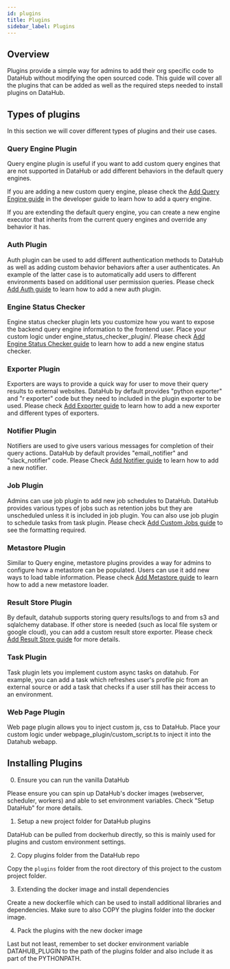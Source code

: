 ```yaml
---
id: plugins
title: Plugins
sidebar_label: Plugins
---
```


## Overview

Plugins provide a simple way for admins to add their org specific code to DataHub without modifying the open sourced code. This guide will cover all the plugins that can be added as well as the required steps needed to install plugins on DataHub.

## Types of plugins

In this section we will cover different types of plugins and their use cases.

### Query Engine Plugin

Query engine plugin is useful if you want to add custom query engines that are not supported in DataHub or add different behaviors in the default query engines.

If you are adding a new custom query engine, please check the [Add Query Engine guide](../developer_guide/add_query_engine.md) in the developer guide to learn how to add a query engine.

If you are extending the default query engine, you can create a new engine executor that inherits from the current query engines and override any behavior it has.

### Auth Plugin

Auth plugin can be used to add different authentication methods to DataHub as well as adding custom behavior behaviors after a user authenticates. An example of the latter case is to automatically add users to different environments based on additional user permission queries. Please check [Add Auth guide](../developer_guide/add_auth.md) to learn how to add a new auth plugin.

### Engine Status Checker

Engine status checker plugin lets you customize how you want to expose the backend query engine information to the frontend user. Place your custom logic under engine_status_checker_plugin/. Please check [Add Engine Status Checker guide](../developer_guide/add_engine_status_checker.md) to learn how to add a new engine status checker.

### Exporter Plugin

Exporters are ways to provide a quick way for user to move their query results to external websites. DataHub by default provides "python exporter" and "r exporter" code but they need to included in the plugin exporter to be used. Please check [Add Exporter guide](../developer_guide/add_exporter.md) to learn how to add a new exporter and different types of exporters.

### Notifier Plugin

Notifiers are used to give users various messages for completion of their query actions. DataHub by default provides "email_notifier" and "slack_notifier" code. Please Check [Add Notifier guide](../developer_guide/add_notifier.md) to learn how to add a new notifier.

### Job Plugin

Admins can use job plugin to add new job schedules to DataHub. DataHub provides various types of jobs such as retention jobs but they are unscheduled unless it is included in job plugin. You can also use job plugin to schedule tasks from task plugin. Please check [Add Custom Jobs guide](../admin_guide/add_custom_jobs.md) to see the formatting required.

### Metastore Plugin

Similar to Query engine, metastore plugins provides a way for admins to configure how a metastore can be populated. Users can use it add new ways to load table information. Please check [Add Metastore guide](../developer_guide/add_metastore.md) to learn how to add a new metastore loader.

### Result Store Plugin

By default, datahub supports storing query results/logs to and from s3 and sqlalchemy database. If other store is needed (such as local file system or google cloud), you can add a custom result store exporter. Please check [Add Result Store guide](../developer_guide/add_result_store.md) for more details.

### Task Plugin

Task plugin lets you implement custom async tasks on datahub. For example, you can add a task which refreshes user's profile pic from an external source or add a task that checks if a user still has their access to an environment.

### Web Page Plugin

Web page plugin allows you to inject custom js, css to DataHub. Place your custom logic under webpage_plugin/custom_script.ts to inject it into the Datahub webapp.

## Installing Plugins

0. Ensure you can run the vanilla DataHub

Please ensure you can spin up DataHub's docker images (webserver, scheduler, workers) and able to set environment variables. Check "Setup DataHub" for more details.

1. Setup a new project folder for DataHub plugins

DataHub can be pulled from dockerhub directly, so this is mainly used for plugins and custom environment settings.

2. Copy plugins folder from the DataHub repo

Copy the `plugins` folder from the root directory of this project to the custom project folder.

3. Extending the docker image and install dependencies

Create a new dockerfile which can be used to install additional libraries and dependencies. Make sure to also COPY the plugins folder into the docker image.

4. Pack the plugins with the new docker image

Last but not least, remember to set docker environment variable DATAHUB_PLUGIN to the path of the plugins folder and also include it as part of the PYTHONPATH.
